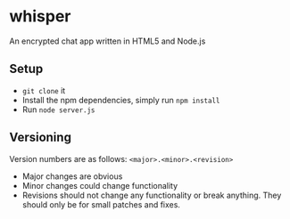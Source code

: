 # whisper

An encrypted chat app written in HTML5 and Node.js

## Setup
* `git clone` it
* Install the npm dependencies, simply run `npm install`
* Run `node server.js`

## Versioning
Version numbers are as follows:
`<major>.<minor>.<revision>`

* Major changes are obvious
* Minor changes could change functionality
* Revisions should not change any functionality or break anything. They should only be for small patches and fixes.